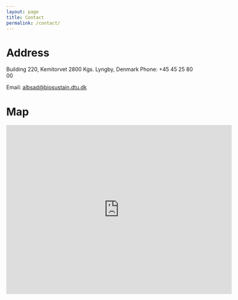 ```yaml
---
layout: page
title: Contact
permalink: /contact/
---
```


# Address

Building 220, Kemitorvet
2800 Kgs. Lyngby, Denmark
Phone: +45 45 25 80 00

Email: albsad@biosustain.dtu.dk

# Map

<iframe src="https://www.google.com/maps/embed?pb=!1m18!1m12!1m3!1d2243.309621975023!2d12.517196278082222!3d55.787861373097265!2m3!1f0!2f0!3f0!3m2!1i1024!2i768!4f13.1!3m3!1m2!1s0x46524e62be980b03%3A0x67025ea305ec0f87!2sKemitorvet%20220%2C%202800%20Kongens%20Lyngby!5e0!3m2!1sen!2sdk!4v1691652606336!5m2!1sen!2sdk" width="600" height="450" style="border:0;" allowfullscreen="" loading="lazy" referrerpolicy="no-referrer-when-downgrade"></iframe>

